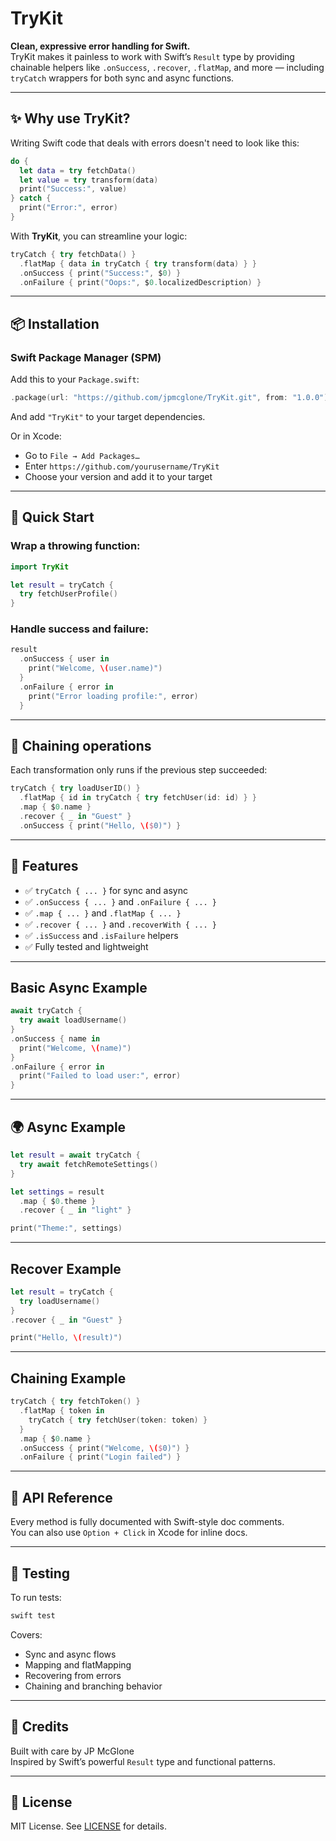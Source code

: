 # TryKit

**Clean, expressive error handling for Swift.**  
TryKit makes it painless to work with Swift’s `Result` type by providing chainable helpers like `.onSuccess`, `.recover`, `.flatMap`, and more — including `tryCatch` wrappers for both sync and async functions.

---

## ✨ Why use TryKit?

Writing Swift code that deals with errors doesn't need to look like this:

```swift
do {
  let data = try fetchData()
  let value = try transform(data)
  print("Success:", value)
} catch {
  print("Error:", error)
}
```

With **TryKit**, you can streamline your logic:

```swift
tryCatch { try fetchData() }
  .flatMap { data in tryCatch { try transform(data) } }
  .onSuccess { print("Success:", $0) }
  .onFailure { print("Oops:", $0.localizedDescription) }
```

---

## 📦 Installation

### Swift Package Manager (SPM)

Add this to your `Package.swift`:

```swift
.package(url: "https://github.com/jpmcglone/TryKit.git", from: "1.0.0")
```

And add `"TryKit"` to your target dependencies.

Or in Xcode:

- Go to `File → Add Packages…`
- Enter `https://github.com/yourusername/TryKit`
- Choose your version and add it to your target

---

## 🚀 Quick Start

### Wrap a throwing function:

```swift
import TryKit

let result = tryCatch {
  try fetchUserProfile()
}
```

### Handle success and failure:

```swift
result
  .onSuccess { user in
    print("Welcome, \(user.name)")
  }
  .onFailure { error in
    print("Error loading profile:", error)
  }
```

---

## 🔁 Chaining operations

Each transformation only runs if the previous step succeeded:

```swift
tryCatch { try loadUserID() }
  .flatMap { id in tryCatch { try fetchUser(id: id) } }
  .map { $0.name }
  .recover { _ in "Guest" }
  .onSuccess { print("Hello, \($0)") }
```

---

## 🔧 Features

- ✅ `tryCatch { ... }` for sync and async
- ✅ `.onSuccess { ... }` and `.onFailure { ... }`
- ✅ `.map { ... }` and `.flatMap { ... }`
- ✅ `.recover { ... }` and `.recoverWith { ... }`
- ✅ `.isSuccess` and `.isFailure` helpers
- ✅ Fully tested and lightweight

---

## Basic Async Example

```swift
await tryCatch {
  try await loadUsername()
}
.onSuccess { name in
  print("Welcome, \(name)")
}
.onFailure { error in
  print("Failed to load user:", error)
}
```

---

## 🌍 Async Example

```swift
let result = await tryCatch {
  try await fetchRemoteSettings()
}

let settings = result
  .map { $0.theme }
  .recover { _ in "light" }

print("Theme:", settings)
```

---

## Recover Example

```swift
let result = tryCatch {
  try loadUsername()
}
.recover { _ in "Guest" }

print("Hello, \(result)")
```

---

## Chaining Example

```swift
tryCatch { try fetchToken() }
  .flatMap { token in 
    tryCatch { try fetchUser(token: token) }
  }
  .map { $0.name }
  .onSuccess { print("Welcome, \($0)") }
  .onFailure { print("Login failed") }
```

---

## 📘 API Reference

Every method is fully documented with Swift-style doc comments.  
You can also use `Option + Click` in Xcode for inline docs.

---

## 🧪 Testing

To run tests:

```swift
swift test
```

Covers:

- Sync and async flows
- Mapping and flatMapping
- Recovering from errors
- Chaining and branching behavior

---

## 👏 Credits

Built with care by JP McGlone  
Inspired by Swift’s powerful `Result` type and functional patterns.

---

## 📄 License

MIT License. See [LICENSE](LICENSE) for details.

